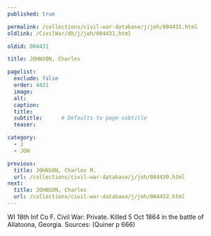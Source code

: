 ```yaml
---
published: true

permalink: /collections/civil-war-database/j/joh/004431.html
oldlink: /CivilWar/db/j/joh/004431.html

oldid: 004431

title: JOHNSON, Charles

pagelist:
  exclude: false
  order: 4431
  image: 
  alt:
  caption:
  title:
  subtitle:      # Defaults to page subtitle
  teaser:

category: 
  - J 
  - JOH

previous:
  title: JOHNSON, Charles M.
  url: /collections/civil-war-database/j/joh/004430.html  
next:
  title: JOHNSON, Charles
  url: /collections/civil-war-database/j/joh/004432.html   
---
```

WI 18th Inf Co F. Civil War: Private. Killed 5 Oct 1864 in the battle of Allatoona, Georgia. Sources: (Quiner p 666)